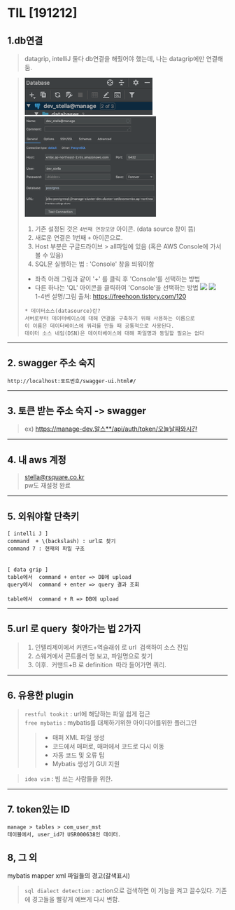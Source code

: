TIL [191212]
=====
## 1.db연결 
> datagrip, intelliJ 둘다 db연결을 해줬어야 했는데, 나는 datagrip에만 연결해둠. 

> ![ex_screenshot](./img/db.png)
> <img src="./img/dataSource.png" width="300px"></img>
> 1. 기존 설정된 것은 `4번째 연장모양` 아이콘. (data source 창이 뜸)
> 2. 새로운 연결은 1번째 `+` 아이콘으로.
> 3. Host 부분은 구글드라이브 > all파일에 있음 (혹은 AWS Console에 가서 볼 수 있음)
> 4. SQL문 실행하는 법 : 'Console' 창을 띄워야함 
> - 좌측 아래 그림과 같이 '+' 를 클릭 후 'Console'를 선택하는 방법
> - 다른 하나는 'QL' 아이콘을 클릭하여 'Console'을 선택하는 방법
> <img src="https://t1.daumcdn.net/cfile/tistory/99CBA0485C89954124" width="260px"></img>
> <img src="https://t1.daumcdn.net/cfile/tistory/997339495C89954121" width="260px"></img>    
> 1-4번 설명/그림 출처: https://freehoon.tistory.com/120 
>```
>* 데이터소스(datasource)란? 
>서버로부터 데이터베이스에 대해 연결을 구축하기 위해 사용하는 이름으로  
>이 이름은 데이터베이스에 쿼리를 만들 때 공통적으로 사용된다. 
>데이터 소스 네임(DSN)은 데이터베이스에 대해 파일명과 동일할 필요는 없다
>```
---

## 2. swagger 주소 숙지
`http://localhost:포트번호/swagger-ui.html#/`

---
## 3. 토큰 받는 주소 숙지 -> swagger
> ex) https://manage-dev.알스**/api/auth/token/오늘날짜와시간

---
## 4. 내 aws 계정
> stella@rsquare.co.kr  
> pw도 재설정 완료

---
## 5. 외워야할 단축키 
```
[ intelli J ]
command  + \(backslash) : url로 찾기
command 7 : 현재의 파일 구조


[ data grip ]
table에서  command + enter => DB에 upload
query에서  command + enter => query 결과 조회

table에서  command + R => DB에 upload
```
---

## 5.url 로  query  찾아가는 법 2가지

> 1. 인텔리제이에서 커맨드+역슬래쉬 로 url  검색하여 소스 진입
> 2. 스웨거에서 콘트롤러 명 보고, 파일명으로 찾기  
> 3. 이후.  커맨드+B 로 definition  따라 들어가면 쿼리.  
---

## 6. 유용한 plugin
> `restful tookit` : url에 해당하는 파일 쉽게 접근  
> `free mybatis` : mybatis를 대체하기위한 아이디어를위한 플러그인
>> - 매퍼 XML 파일 생성
>> - 코드에서 매퍼로, 매퍼에서 코드로 다시 이동
>> - 자동 코드 및 오류 팁
>> - Mybatis 생성기 GUI 지원  

>`idea vim` : 빔 쓰는 사람들을 위한.  

---
## 7. token있는 ID
```
manage > tables > com_user_mst
테이블에서, user_id가 USR000638인 데이터.
```


## 8, 그 외
mybatis mapper xml 파일들의 경고(갈색표시)
>`sql dialect detection` : action으로 검색하면 이 기능을 켜고 끌수있다. 기존에 경고들을 빨갛게 예쁘게 다시 변함.